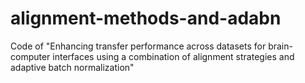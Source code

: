 # alignment-methods-and-adabn
Code of "Enhancing transfer performance across datasets for brain-computer interfaces using a combination of alignment strategies and adaptive batch normalization"

